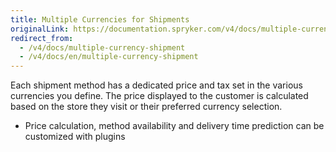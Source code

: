 ```yaml
---
title: Multiple Currencies for Shipments
originalLink: https://documentation.spryker.com/v4/docs/multiple-currency-shipment
redirect_from:
  - /v4/docs/multiple-currency-shipment
  - /v4/docs/en/multiple-currency-shipment
---
```


Each shipment method has a dedicated price and tax set in the various currencies you define. The price displayed to the customer is calculated based on the store they visit or their preferred currency selection.

- Price calculation, method availability and delivery time prediction can be customized with plugins
